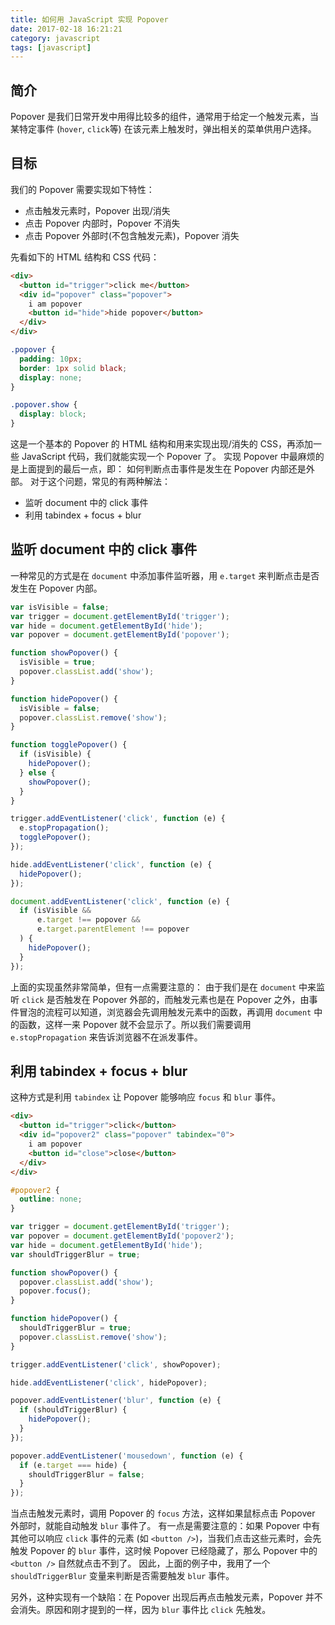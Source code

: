 ```yaml
---
title: 如何用 JavaScript 实现 Popover
date: 2017-02-18 16:21:21
category: javascript
tags: [javascript]
---
```


## 简介
Popover 是我们日常开发中用得比较多的组件，通常用于给定一个触发元素，当某特定事件 (`hover`, `click`等) 在该元素上触发时，弹出相关的菜单供用户选择。

## 目标
我们的 Popover 需要实现如下特性：

- 点击触发元素时，Popover 出现/消失
- 点击 Popover 内部时，Popover 不消失
- 点击 Popover 外部时(不包含触发元素)，Popover 消失

先看如下的 HTML 结构和 CSS 代码：

```html
<div>
  <button id="trigger">click me</button>
  <div id="popover" class="popover">
    i am popover
    <button id="hide">hide popover</button>
  </div>
</div>
```

```css
.popover {
  padding: 10px;
  border: 1px solid black;
  display: none;
}

.popover.show {
  display: block;
}
```

这是一个基本的 Popover 的 HTML 结构和用来实现出现/消失的 CSS，再添加一些 JavaScript 代码，我们就能实现一个 Popover 了。
实现 Popover 中最麻烦的是上面提到的最后一点，即： 如何判断点击事件是发生在 Popover 内部还是外部。
对于这个问题，常见的有两种解法：

- 监听 document 中的 click 事件
- 利用 tabindex + focus + blur


## 监听 document 中的 click 事件
一种常见的方式是在 `document` 中添加事件监听器，用 `e.target` 来判断点击是否发生在 Popover 内部。


```js
var isVisible = false;
var trigger = document.getElementById('trigger');
var hide = document.getElementById('hide');
var popover = document.getElementById('popover');

function showPopover() {
  isVisible = true;
  popover.classList.add('show');
}

function hidePopover() {
  isVisible = false;
  popover.classList.remove('show');
}

function togglePopover() {
  if (isVisible) {
    hidePopover();
  } else {
    showPopover();
  }
}

trigger.addEventListener('click', function (e) {
  e.stopPropagation();
  togglePopover();
});

hide.addEventListener('click', function (e) {
  hidePopover();
});

document.addEventListener('click', function (e) {
  if (isVisible &&
      e.target !== popover &&
      e.target.parentElement !== popover
  ) {
    hidePopover();
  }
});
```

上面的实现虽然非常简单，但有一点需要注意的：
由于我们是在 `document` 中来监听 `click` 是否触发在 Popover 外部的，而触发元素也是在 Popover 之外，由事件冒泡的流程可以知道，浏览器会先调用触发元素中的函数，再调用 `document` 中的函数，这样一来 Popover 就不会显示了。所以我们需要调用 `e.stopPropagation` 来告诉浏览器不在派发事件。


## 利用 tabindex + focus + blur
这种方式是利用 `tabindex` 让 Popover 能够响应 `focus` 和 `blur` 事件。

```html
<div>
  <button id="trigger">click</button>
  <div id="popover2" class="popover" tabindex="0">
    i am popover
    <button id="close">close</button>
  </div>
</div>
```

```css
#popover2 {
  outline: none;
}
```

```js
var trigger = document.getElementById('trigger');
var popover = document.getElementById('popover2');
var hide = document.getElementById('hide');
var shouldTriggerBlur = true;

function showPopover() {
  popover.classList.add('show');
  popover.focus();
}

function hidePopover() {
  shouldTriggerBlur = true;
  popover.classList.remove('show');
}

trigger.addEventListener('click', showPopover);

hide.addEventListener('click', hidePopover);

popover.addEventListener('blur', function (e) {
  if (shouldTriggerBlur) {
    hidePopover();
  }
});

popover.addEventListener('mousedown', function (e) {
  if (e.target === hide) {
    shouldTriggerBlur = false;
  }
});
```

当点击触发元素时，调用 Popover 的 `focus` 方法，这样如果鼠标点击 Popover 外部时，就能自动触发 `blur` 事件了。
有一点是需要注意的：如果 Popover 中有其他可以响应 `click` 事件的元素 (如 `<button />`)，当我们点击这些元素时，会先触发 Popover 的 `blur` 事件，这时候 Popover 已经隐藏了，那么 Popover 中的 `<button />` 自然就点击不到了。
因此，上面的例子中，我用了一个 `shouldTriggerBlur` 变量来判断是否需要触发 `blur` 事件。

另外，这种实现有一个缺陷：在 Popover 出现后再点击触发元素，Popover 并不会消失。原因和刚才提到的一样，因为 `blur` 事件比 `click` 先触发。
